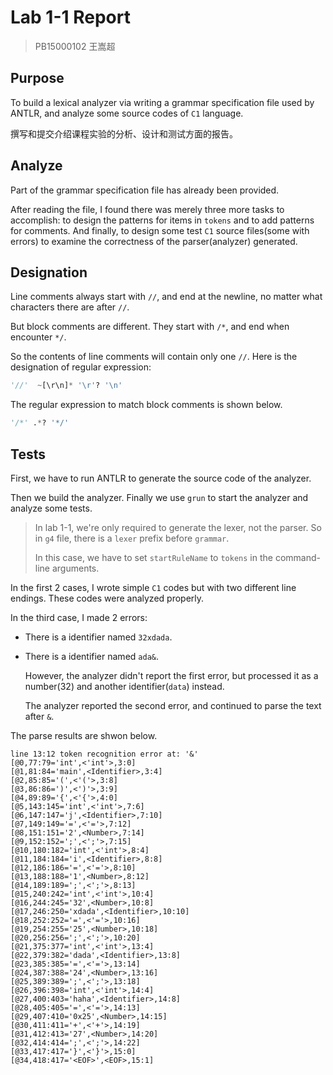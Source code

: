  # Lab 1-1 Report

> PB15000102 王嵩超

## Purpose

To build a lexical analyzer via writing a grammar specification file used by ANTLR, and analyze some source codes of `C1` language.

撰写和提交介绍课程实验的分析、设计和测试方面的报告。

## Analyze

Part of the grammar specification file has already been provided.

After reading the file, I found there was merely three more tasks to accomplish: to design the patterns for items in `tokens` and to add patterns for comments. And finally, to design some test `C1` source files(some with errors) to examine the correctness of the parser(analyzer) generated.

## Designation

Line comments always start with `//`, and end at the newline, no matter what characters there are after `//`.

But block comments are different. They start with `/*`, and end when encounter `*/`.

So the contents of line comments will contain only one `//`. Here is the designation of regular expression:

```python
'//'  ~[\r\n]* '\r'? '\n'
```

The regular expression to match block comments is shown below.

```python
'/*' .*? '*/'
```

## Tests

First, we have to run ANTLR to generate the source code of the analyzer.

Then we build the analyzer. Finally we use `grun` to start the analyzer and analyze some tests.

> In lab 1-1, we're only required to generate the lexer, not the parser. So in `g4` file, there is a `lexer` prefix before `grammar`.
>
> In this case, we have to set `startRuleName` to `tokens` in the command-line arguments.

In the first 2 cases, I wrote simple `C1` codes but with two different line endings. These codes were analyzed properly.

In the third case, I made 2 errors:

- There is a identifier named `32xdada`.

- There is a identifier named `ada&`.

  However, the analyzer didn't report the first error, but processed it as a number(32) and another identifier(`data`) instead.

  The analyzer reported the second error, and continued to parse the text after `&`.

The parse results are shwon below.

```
line 13:12 token recognition error at: '&'
[@0,77:79='int',<'int'>,3:0]
[@1,81:84='main',<Identifier>,3:4]
[@2,85:85='(',<'('>,3:8]
[@3,86:86=')',<')'>,3:9]
[@4,89:89='{',<'{'>,4:0]
[@5,143:145='int',<'int'>,7:6]
[@6,147:147='j',<Identifier>,7:10]
[@7,149:149='=',<'='>,7:12]
[@8,151:151='2',<Number>,7:14]
[@9,152:152=';',<';'>,7:15]
[@10,180:182='int',<'int'>,8:4]
[@11,184:184='i',<Identifier>,8:8]
[@12,186:186='=',<'='>,8:10]
[@13,188:188='1',<Number>,8:12]
[@14,189:189=';',<';'>,8:13]
[@15,240:242='int',<'int'>,10:4]
[@16,244:245='32',<Number>,10:8]
[@17,246:250='xdada',<Identifier>,10:10]
[@18,252:252='=',<'='>,10:16]
[@19,254:255='25',<Number>,10:18]
[@20,256:256=';',<';'>,10:20]
[@21,375:377='int',<'int'>,13:4]
[@22,379:382='dada',<Identifier>,13:8]
[@23,385:385='=',<'='>,13:14]
[@24,387:388='24',<Number>,13:16]
[@25,389:389=';',<';'>,13:18]
[@26,396:398='int',<'int'>,14:4]
[@27,400:403='haha',<Identifier>,14:8]
[@28,405:405='=',<'='>,14:13]
[@29,407:410='0x25',<Number>,14:15]
[@30,411:411='+',<'+'>,14:19]
[@31,412:413='27',<Number>,14:20]
[@32,414:414=';',<';'>,14:22]
[@33,417:417='}',<'}'>,15:0]
[@34,418:417='<EOF>',<EOF>,15:1]
```

